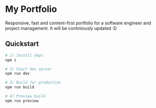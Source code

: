 # My Portfolio

Responsive, fast and content-first portfolio for a software engineer and project management.
It will be continiously updated :D

## Quickstart

```bash
# 1) Install deps
npm i

# 2) Start dev server
npm run dev

# 3) Build for production
npm run build

# 4) Preview build
npm run preview
```
